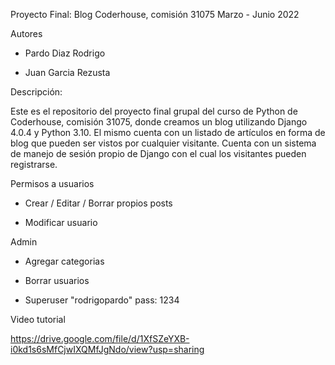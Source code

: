 Proyecto Final: Blog
Coderhouse, comisión 31075
Marzo - Junio 2022


Autores

* Pardo Diaz Rodrigo

* Juan Garcia Rezusta


Descripción:

Este es el repositorio del proyecto final grupal del curso de Python de Coderhouse, comisión 31075, donde creamos un blog utilizando Django 4.0.4 y Python 3.10. 
El mismo cuenta con un listado de artículos en forma de blog que pueden ser vistos por cualquier visitante. 
Cuenta con un sistema de manejo de sesión propio de Django con el cual los visitantes pueden registrarse.

Permisos a usuarios

* Crear / Editar / Borrar propios posts

* Modificar usuario

Admin

* Agregar categorias

* Borrar usuarios

* Superuser "rodrigopardo" pass: 1234

Video tutorial

https://drive.google.com/file/d/1XfSZeYXB-i0kd1s6sMfCjwIXQMfJgNdo/view?usp=sharing

